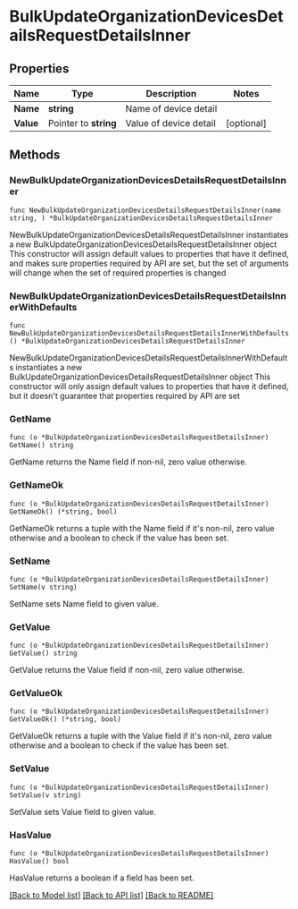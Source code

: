 # BulkUpdateOrganizationDevicesDetailsRequestDetailsInner

## Properties

Name | Type | Description | Notes
------------ | ------------- | ------------- | -------------
**Name** | **string** | Name of device detail | 
**Value** | Pointer to **string** | Value of device detail | [optional] 

## Methods

### NewBulkUpdateOrganizationDevicesDetailsRequestDetailsInner

`func NewBulkUpdateOrganizationDevicesDetailsRequestDetailsInner(name string, ) *BulkUpdateOrganizationDevicesDetailsRequestDetailsInner`

NewBulkUpdateOrganizationDevicesDetailsRequestDetailsInner instantiates a new BulkUpdateOrganizationDevicesDetailsRequestDetailsInner object
This constructor will assign default values to properties that have it defined,
and makes sure properties required by API are set, but the set of arguments
will change when the set of required properties is changed

### NewBulkUpdateOrganizationDevicesDetailsRequestDetailsInnerWithDefaults

`func NewBulkUpdateOrganizationDevicesDetailsRequestDetailsInnerWithDefaults() *BulkUpdateOrganizationDevicesDetailsRequestDetailsInner`

NewBulkUpdateOrganizationDevicesDetailsRequestDetailsInnerWithDefaults instantiates a new BulkUpdateOrganizationDevicesDetailsRequestDetailsInner object
This constructor will only assign default values to properties that have it defined,
but it doesn't guarantee that properties required by API are set

### GetName

`func (o *BulkUpdateOrganizationDevicesDetailsRequestDetailsInner) GetName() string`

GetName returns the Name field if non-nil, zero value otherwise.

### GetNameOk

`func (o *BulkUpdateOrganizationDevicesDetailsRequestDetailsInner) GetNameOk() (*string, bool)`

GetNameOk returns a tuple with the Name field if it's non-nil, zero value otherwise
and a boolean to check if the value has been set.

### SetName

`func (o *BulkUpdateOrganizationDevicesDetailsRequestDetailsInner) SetName(v string)`

SetName sets Name field to given value.


### GetValue

`func (o *BulkUpdateOrganizationDevicesDetailsRequestDetailsInner) GetValue() string`

GetValue returns the Value field if non-nil, zero value otherwise.

### GetValueOk

`func (o *BulkUpdateOrganizationDevicesDetailsRequestDetailsInner) GetValueOk() (*string, bool)`

GetValueOk returns a tuple with the Value field if it's non-nil, zero value otherwise
and a boolean to check if the value has been set.

### SetValue

`func (o *BulkUpdateOrganizationDevicesDetailsRequestDetailsInner) SetValue(v string)`

SetValue sets Value field to given value.

### HasValue

`func (o *BulkUpdateOrganizationDevicesDetailsRequestDetailsInner) HasValue() bool`

HasValue returns a boolean if a field has been set.


[[Back to Model list]](../README.md#documentation-for-models) [[Back to API list]](../README.md#documentation-for-api-endpoints) [[Back to README]](../README.md)


